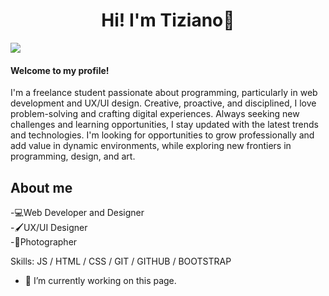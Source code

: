 <div align="center">
<h1 align="center"> Hi! I'm Tiziano👋 </h1>
</div>
<img src="https://github.com/Tiz1ano/Tiz1ano/assets/123709522/44cdf231-17b3-43e1-95b2-2435901c3ab3">
  
#### Welcome to my profile!
I'm a freelance student passionate about programming, particularly in web development and UX/UI design. Creative, proactive, and disciplined, I love problem-solving and crafting digital experiences. Always seeking new challenges and learning opportunities, I stay updated with the latest trends and technologies. I'm looking for opportunities to grow professionally and add value in dynamic environments, while exploring new frontiers in programming, design, and art.


## About me
-💻Web Developer and Designer <br>
-🖌️UX/UI Designer <br>
-📸Photographer

Skills:  JS / HTML / CSS / GIT / GITHUB / BOOTSTRAP

- 🔭 I’m currently working on this page. 





